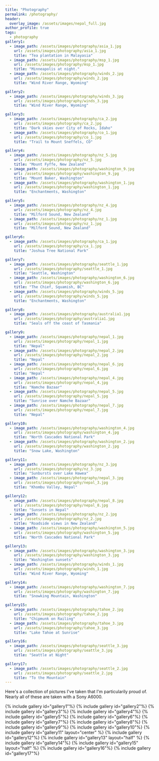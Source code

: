 ```yaml
---
title: "Photography"
permalink: /photography/
header:
  overlay_image: /assets/images/nepal_full.jpg
author_profile: true
tags:
  - photography
gallery1:
  - image_path: /assets/images/photography/asia_1.jpg
    url: /assets/images/photography/asia_1.jpg
    title: "Tea plantation in Malayasia"
  - image_path: /assets/images/photography/msp_1.jpg
    url: /assets/images/photography/msp_1.jpg
    title: "Minneapolis at night."
  - image_path: /assets/images/photography/winds_2.jpg
    url: /assets/images/photography/winds_2.jpg
    title: "Wind River Range, Wyoming"

gallery2:
  - image_path: /assets/images/photography/winds_3.jpg
    url: /assets/images/photography/winds_3.jpg
    title: "Wind River Range, Wyoming"

gallery3:
  - image_path: /assets/images/photography/ca_2.jpg
    url: /assets/images/photography/ca_2.jpg
    title: "Dark skies over City of Rocks, Idaho"
  - image_path: /assets/images/photography/co_1.jpg
    url: /assets/images/photography/co_1.jpg
    title: "Trail to Mount Sneffels, CO"

gallery4:
  - image_path: /assets/images/photography/nz_5.jpg
    url: /assets/images/photography/nz_5.jpg
    title: "Mount Fyffe, New Zealand"
  - image_path: /assets/images/photography/washington_9.jpg
    url: /assets/images/photography/washington_9.jpg
    title: "Mount Baker, Washington"
  - image_path: /assets/images/photography/washington_1.jpg
    url: /assets/images/photography/washington_1.jpg
    title: "Enchantments, Washington"

gallery5:
  - image_path: /assets/images/photography/nz_4.jpg
    url: /assets/images/photography/nz_4.jpg
    title: "Milford Sound, New Zealand"
  - image_path: /assets/images/photography/nz_1.jpg
    url: /assets/images/photography/nz_1.jpg
    title: "Milford Sound, New Zealand"

gallery6:
  - image_path: /assets/images/photography/ca_1.jpg
    url: /assets/images/photography/ca_1.jpg
    title: "Joshua Tree National Park"

gallery7:
  - image_path: /assets/images/photography/seattle_1.jpg
    url: /assets/images/photography/seattle_1.jpg
    title: "Seattle, Washington"
  - image_path: /assets/images/photography/washington_6.jpg
    url: /assets/images/photography/washington_6.jpg
    title: "The Chief, Squamish, BC"
  - image_path: /assets/images/photography/winds_5.jpg
    url: /assets/images/photography/winds_5.jpg
    title: "Enchantments, Washington"

gallery8:
  - image_path: /assets/images/photography/australia1.jpg
    url: /assets/images/photography/australia1.jpg
    title: "Seals off the coast of Tasmania"

gallery9:
  - image_path: /assets/images/photography/nepal_1.jpg
    url: /assets/images/photography/nepal_1.jpg
    title: "Nepal"
  - image_path: /assets/images/photography/nepal_2.jpg
    url: /assets/images/photography/nepal_2.jpg
    title: "Nepal"
  - image_path: /assets/images/photography/nepal_6.jpg
    url: /assets/images/photography/nepal_6.jpg
    title: "Nepal"
  - image_path: /assets/images/photography/nepal_4.jpg
    url: /assets/images/photography/nepal_4.jpg
    title: "Namche Bazaar"
  - image_path: /assets/images/photography/nepal_5.jpg
    url: /assets/images/photography/nepal_5.jpg
    title: "Sunrise over Namche Bazaar"
  - image_path: /assets/images/photography/nepal_7.jpg
    url: /assets/images/photography/nepal_7.jpg
    title: "Nepal"

gallery10:
  - image_path: /assets/images/photography/washington_4.jpg
    url: /assets/images/photography/washington_4.jpg
    title: "North Cascades National Park"
  - image_path: /assets/images/photography/washington_2.jpg
    url: /assets/images/photography/washington_2.jpg
    title: "Snow Lake, Washington"

gallery11:
  - image_path: /assets/images/photography/nz_3.jpg
    url: /assets/images/photography/nz_3.jpg
    title: "Sunbursts over Lake Hawea"
  - image_path: /assets/images/photography/nepal_3.jpg
    url: /assets/images/photography/nepal_3.jpg
    title: "Khombu Valley, Nepal"

gallery12:
  - image_path: /assets/images/photography/nepal_8.jpg
    url: /assets/images/photography/nepal_8.jpg
    title: "Sunsets in Nepal"
  - image_path: /assets/images/photography/nz_2.jpg
    url: /assets/images/photography/nz_2.jpg
    title: "Roadside views in New Zealand"
  - image_path: /assets/images/photography/washington_5.jpg
    url: /assets/images/photography/washington_5.jpg
    title: "North Cascades National Park"

gallery13:
  - image_path: /assets/images/photography/washington_3.jpg
    url: /assets/images/photography/washington_3.jpg
    title: "Washington sunsets"
  - image_path: /assets/images/photography/winds_1.jpg
    url: /assets/images/photography/winds_1.jpg
    title: "Wind River Range, Wyoming"

gallery14:
  - image_path: /assets/images/photography/washington_7.jpg
    url: /assets/images/photography/washington_7.jpg
    title: "Snowking Mountain, Washington"

gallery15:
  - image_path: /assets/images/photography/tahoe_2.jpg
    url: /assets/images/photography/tahoe_2.jpg
    title: "Chipmunk on Railing"
  - image_path: /assets/images/photography/tahoe_3.jpg
    url: /assets/images/photography/tahoe_3.jpg
    title: "Lake Tahoe at Sunrise"

gallery16:
  - image_path: /assets/images/photography/seattle_3.jpg
    url: /assets/images/photography/seattle_3.jpg
    title: "Seattle at Night"

gallery17:
  - image_path: /assets/images/photography/seattle_2.jpg
    url: /assets/images/photography/seattle_2.jpg
    title: "To the Mountain"
---
```

Here's a collection of pictures I've taken that I'm particularily proud of. 
Nearly all of these are taken with a Sony A6000.

{% include gallery id="gallery1"%}
{% include gallery id="gallery2"%}
{% include gallery id="gallery3"%}
{% include gallery id="gallery4"%}
{% include gallery id="gallery5"%}
{% include gallery id="gallery6"%}
{% include gallery id="gallery7"%}
{% include gallery id="gallery8"%}
{% include gallery id="gallery9"%}
{% include gallery id="gallery10"%}
{% include gallery id="gallery11" layout="center" %}
{% include gallery id="gallery12"%}
{% include gallery id="gallery13" layout="half" %}
{% include gallery id="gallery14"%}
{% include gallery id="gallery15" layout="half" %}
{% include gallery id="gallery16"%}
{% include gallery id="gallery17"%}

